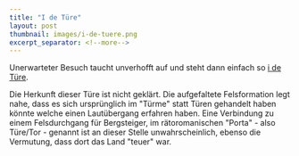 ```yaml
---
title: "I de Türe"
layout: post
thumbnail: images/i-de-tuere.png
excerpt_separator: <!--more-->
---
```


Unerwarteter Besuch taucht unverhofft auf und steht dann einfach so [i de Türe](https://s.geo.admin.ch/ahjefxyb6dfb).

Die Herkunft dieser Türe ist nicht geklärt. Die aufgefaltete Felsformation legt nahe, dass es sich ursprünglich im "Türme" statt Türen gehandelt haben könnte welche einen Lautübergang erfahren haben. Eine Verbindung zu einem Felsdurchgang für Bergsteiger, im rätoromanischen "Porta" - also Türe/Tor - genannt ist an dieser Stelle unwahrscheinlich, ebenso die Vermutung, dass dort das Land "teuer" war. 

<!--more-->
